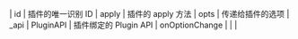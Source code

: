 | id | 插件的唯一识别 ID
| apply | 插件的 apply 方法
| opts | 传递给插件的选项
| \_api | PluginAPI | 插件绑定的 Plugin API
| onOptionChange | | |
